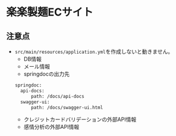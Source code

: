 # 楽楽製麺ECサイト

## 注意点
* `src/main/resources/application.yml`を作成しないと動きません。
  * DB情報
  * メール情報
  * springdocの出力先
  ```dtd
  springdoc:
    api-docs:
        path: /docs/api-docs
    swagger-ui:
        path: /docs/swagger-ui.html
  ```
  * クレジットカードバリデーションの外部API情報
  * 感情分析の外部API情報